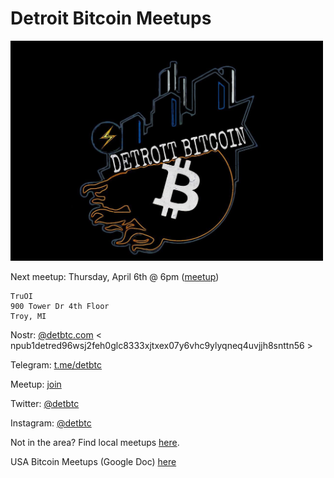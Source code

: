 # Detroit Bitcoin Meetups

<img src="images/photo_2021-10-11_10-59-55.jpg" width="500" />


Next meetup: Thursday, April 6th @ 6pm ([meetup](https://www.meetup.com/detbtc/events/292553795/))

```
TruOI
900 Tower Dr 4th Floor
Troy, MI
```

Nostr: [@detbtc.com](https://snort.social/p/npub1detred96wsj2feh0glc8333xjtxex07y6vhc9ylyqneq4uvjjh8snttn56) < npub1detred96wsj2feh0glc8333xjtxex07y6vhc9ylyqneq4uvjjh8snttn56 >

Telegram: [t.me/detbtc](https://t.me/detbtc)

Meetup: [join](https://www.meetup.com/detbtc/)

Twitter: [@detbtc](https://twitter.com/detbtc)

Instagram: [@detbtc](https://www.instagram.com/detbtc/)

Not in the area? Find local meetups [here](https://bitcoin-only.com/meetups).

USA Bitcoin Meetups (Google Doc) [here](https://docs.google.com/spreadsheets/d/1UzyzzI08MJjW3qPniMIJrWlwfGbH_aeUJgzfFa-D4YY/edit#gid=0)
